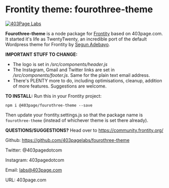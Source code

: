 # Frontity theme: fourothree-theme
[![403Page Labs](https://403page.com/wp-content/uploads/2020/06/New-Project-1-1-e1591828114862.png)](https://403page.com)

**Fourothree-theme** is a node package for [Frontity](https://community.frontity.org/) based on 403page.com. It started it's life as TwentyTwenty, an incredible port of the default Wordpress theme for Frontity by [Segun Adebayo](https://twitter.com/thesegunadebayo).

**IMPORTANT STUFF TO CHANGE:**
  - The logo is set in */src/components/header.js*
  - The Instagram, Gmail and Twitter links are set in */src/components/footer.js*. Same for the plain text email address.
  - There's PLENTY more to do, including optimisations, cleanup, addition of more features. Suggestions are welcome.

**TO INSTALL:**
Run this in your Frontity project:
```
npm i @403page/fourothree-theme --save
```
Then update your frontity.settings.js so that the package name is `fourothree-theme` (instead of whichever theme is set there already).

**QUESTIONS/SUGGESTIONS?**
Head over to https://community.frontity.org/

Github: https://github.com/403pagelabs/fourothree-theme

Twitter: @403pagedotcom

Instagram: 403pagedotcom

Email: labs@403page.com

URL: 403page.com
